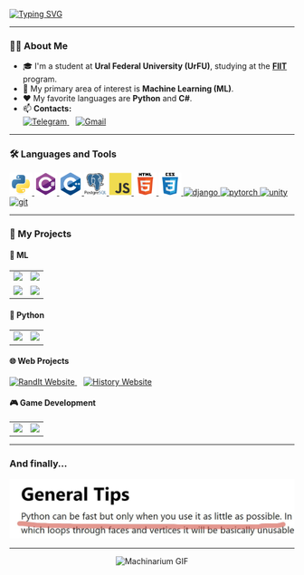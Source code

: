 <!-- Начало: Анимация бегущей строки -->
<a href="https://git.io/typing-svg"><img src="https://readme-typing-svg.demolab.com?font=Fira+Code&duration=1000&pause=700&color=47E145&background=000000&multiline=true&width=670&height=250&lines=%3E%3E+Hell%E2%96%92+th%E2%96%92re!;%3E%3E+Uh-oh...+3v3n+p%D0%AF!nt()+%E2%80%A1%E2%80%A1%E2%80%A1+br%F0%93%85%B1k%CE%9En+%E2%9B%92%253E%253E;%3C%3C+%E2%88%80%CE%B5%3E0+%E2%88%83%CE%B4%3E0+%3A+%7Cx+-+a%7C+%3C+%CE%B4+%E2%87%92+%7Cf(x)+-+L%7C+%3C+%CE%B5;%3C%3E%3E%3E%3E%3E%3E+%3Ch%3EI+a~+Ayan%40%40mi+Re%23i.%3C%5Ch%3E;%3C%3C%3C%3E+W%3Eelcom%25%25+to+Yekaterinburg%2C%2C+capi%E2%A7%B8tal+of+E%40arth+%F0%9F%8C%8D%F0%9F%87%A7%F0%9F%87%BE;%3E+Who+nee%E2%8C%81s+coders+whe%40+we+ha%26ve+%E2%9C%A8vibecoders%E2%9C%A8;%3E%3E+Python%3F+You+mean+executable+pseudocode.py+%F0%9F%92%85;%3E%3E...and+we%E2%80%99re+back!+No+one+saw+that%2C+right%3F+%F0%9F%91%80;%3E%3E%CA%95%E2%80%A2%CC%81%E1%B4%A5%E2%80%A2%CC%80%CA%94%E3%81%A3" alt="Typing SVG" /></a>
<!-- Конец: Анимация бегущей строки -->

---

### 👨‍💻 About Me

-   🎓 I'm a student at **Ural Federal University (UrFU)**, studying at the [**FIIT**](https://fiit-urfu.ru/) program.
-   🤖 My primary area of interest is **Machine Learning (ML)**.
-   ❤️ My favorite languages are **Python** and **C#**.
-   📫 **Contacts:**
    <div align="left">
      <a href="https://t.me/bigboyvabudabi">
        <img src="https://img.shields.io/badge/Telegram-blue?style=for-the-badge&logo=telegram&logoColor=white" alt="Telegram"/>
      </a>
        
      <a href="mailto:andreyvol9898@gmail.com">
        <img src="https://img.shields.io/badge/Gmail-D14836?style=for-the-badge&logo=gmail&logoColor=white" alt="Gmail"/>
      </a>
    </div>

---

### 🛠️ Languages and Tools

<div align="left"> 
  <a href="https://www.python.org" target="_blank" rel="noreferrer"> <img src="https://raw.githubusercontent.com/devicons/devicon/master/icons/python/python-original.svg" alt="python" width="40" height="40"/> </a> 
  <a href="https://www.w3schools.com/cs/" target="_blank" rel="noreferrer"> <img src="https://raw.githubusercontent.com/devicons/devicon/master/icons/csharp/csharp-original.svg" alt="csharp" width="40" height="40"/> </a>
  <a href="https://www.w3schools.com/cpp/" target="_blank" rel="noreferrer"> <img src="https://raw.githubusercontent.com/devicons/devicon/master/icons/cplusplus/cplusplus-original.svg" alt="cplusplus" width="40" height="40"/> </a>
  <a href="https://www.postgresql.org" target="_blank" rel="noreferrer"> <img src="https://raw.githubusercontent.com/devicons/devicon/master/icons/postgresql/postgresql-original-wordmark.svg" alt="postgresql" width="40" height="40"/> </a>
  <a href="https://developer.mozilla.org/en-US/docs/Web/JavaScript" target="_blank" rel="noreferrer"> <img src="https://raw.githubusercontent.com/devicons/devicon/master/icons/javascript/javascript-original.svg" alt="javascript" width="40" height="40"/> </a>
  <a href="https://www.w3.org/html/" target="_blank" rel="noreferrer"> <img src="https://raw.githubusercontent.com/devicons/devicon/master/icons/html5/html5-original-wordmark.svg" alt="html5" width="40" height="40"/> </a> 
  <a href="https://www.w3schools.com/css/" target="_blank" rel="noreferrer"> <img src="https://raw.githubusercontent.com/devicons/devicon/master/icons/css3/css3-original-wordmark.svg" alt="css3" width="40" height="40"/> </a> 
  <a href="https://www.djangoproject.com/" target="_blank" rel="noreferrer"> <img src="https://cdn.worldvectorlogo.com/logos/django.svg" alt="django" width="40" height="40"/> </a> 
  <a href="https://pytorch.org/" target="_blank" rel="noreferrer"> <img src="https://www.vectorlogo.zone/logos/pytorch/pytorch-icon.svg" alt="pytorch" width="40" height="40"/> </a> 
  <a href="https://unity.com/" target="_blank" rel="noreferrer"> <img src="https://www.vectorlogo.zone/logos/unity3d/unity3d-icon.svg" alt="unity" width="40" height="40"/> </a> 
  <a href="https://git-scm.com/" target="_blank" rel="noreferrer"> <img src="https://www.vectorlogo.zone/logos/git-scm/git-scm-icon.svg" alt="git" width="40" height="40"/> </a> 
</div>

---

### 🚀 My Projects

#### 🤖 ML
<table>
  <tr>
    <td width="50%">
      <a href="https://github.com/go2swim/kaggle-NLP-reviews-in-store">
        <img src="https://github-readme-stats.vercel.app/api/pin/?username=go2swim&repo=kaggle-NLP-reviews-in-store&theme=tokyonight&show_owner=true" />
      </a>
    </td>
    <td width="50%">
      <a href="https://github.com/go2swim/Rasa-for-Unit-Hack">
        <img src="https://github-readme-stats.vercel.app/api/pin/?username=go2swim&repo=Rasa-for-Unit-Hack&theme=tokyonight&show_owner=true" />
      </a>
    </td>
  </tr>
  <tr>
    <td width="50%">
      <a href="https://github.com/go2swim/Classical_ml_contest">
        <img src="https://github-readme-stats.vercel.app/api/pin/?username=go2swim&repo=Classical_ml_contest&theme=tokyonight&show_owner=true" />
      </a>
    </td>
    <td width="50%">
      <a href="https://github.com/go2swim/CV-kaggle-contest">
        <img src="https://github-readme-stats.vercel.app/api/pin/?username=go2swim&repo=CV-kaggle-contest&theme=tokyonight&show_owner=true" />
      </a>
    </td>
  </tr>
</table>

#### 🐍 Python
<table>
  <tr>
    <td width="50%">
      <a href="https://github.com/go2swim/Simple-3D-Editor-on-Python">
        <img src="https://github-readme-stats.vercel.app/api/pin/?username=go2swim&repo=Simple-3D-Editor-on-Python&theme=tokyonight&show_owner=true" />
      </a>
    </td>
    <td width="50%">
      <a href="https://github.com/go2swim/PyCloud">
        <img src="https://github-readme-stats.vercel.app/api/pin/?username=go2swim&repo=PyCloud&theme=tokyonight&show_owner=true" />
      </a>
    </td>
  </tr>
</table>

#### 🌐 Web Projects
<div align="left">
  <a href="http://195.133.66.226/">
    <img src="https://img.shields.io/badge/View_RandIt-5A67D8?style=for-the-badge&logo=kdenlive&logoColor=white" alt="RandIt Website"/>
  </a>
    
  <a href="https://comforting-pastelito-336920.netlify.app/">
    <img src="https://img.shields.io/badge/View_History-00C7B7?style=for-the-badge&logo=netlify&logoColor=white" alt="History Website"/>
  </a>
</div>


#### 🎮 Game Development
<table>
  <tr>
    <td width="50%">
      <a href="https://github.com/go2swim/fromNandToHell">
        <img src="https://github-readme-stats.vercel.app/api/pin/?username=go2swim&repo=fromNandToHell&theme=tokyonight&show_owner=true" />
      </a>
    </td>
    <td width="50%">
      <a href="https://github.com/go2swim/Teeworlds">
        <img src="https://github-readme-stats.vercel.app/api/pin/?username=go2swim&repo=Teeworlds&theme=tokyonight&show_owner=true" />
      </a>
    </td>
  </tr>
</table>

---

### And finally...
<div align="center">
  <img src="funfact.png" alt="Цитата из документации" width="600" />
</div>

---

<div align="center">
  <img src="https://c.tenor.com/dnsOcEdHI8kAAAAd/tenor.gif" alt="Machinarium GIF" width="450"/>
</div>